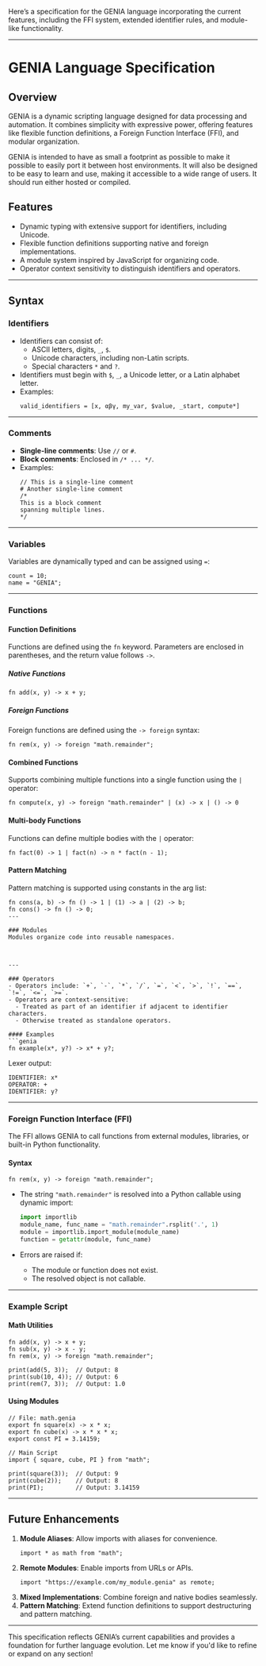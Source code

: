 Here’s a specification for the GENIA language incorporating the current features, including the FFI system, extended identifier rules, and module-like functionality.

---

# GENIA Language Specification

## Overview
GENIA is a dynamic scripting language designed for data processing and automation. It combines simplicity with expressive power, offering features like flexible function definitions, a Foreign Function Interface (FFI), and modular organization.

GENIA is intended to have as small a footprint as possible to make it possible to easily port it between host environments.  It will also be designed to be easy to learn and use, making it accessible to a wide range of users.  It should run either hosted or compiled.

## Features
- Dynamic typing with extensive support for identifiers, including Unicode.
- Flexible function definitions supporting native and foreign implementations.
- A module system inspired by JavaScript for organizing code.
- Operator context sensitivity to distinguish identifiers and operators.

---

## Syntax

### Identifiers
- Identifiers can consist of:
  - ASCII letters, digits, `_`, `$`.
  - Unicode characters, including non-Latin scripts.
  - Special characters `*` and `?`.
- Identifiers must begin with `$`, `_`, a Unicode letter, or a Latin alphabet letter.
- Examples:
  ```genia
  valid_identifiers = [x, αβγ, my_var, $value, _start, compute*]
  ```

---

### Comments
- **Single-line comments**: Use `//` or `#`.
- **Block comments**: Enclosed in `/* ... */`.
- Examples:
  ```genia
  // This is a single-line comment
  # Another single-line comment
  /*
  This is a block comment
  spanning multiple lines.
  */
  ```

---

### Variables
Variables are dynamically typed and can be assigned using `=`:
```genia
count = 10;
name = "GENIA";
```

---

### Functions

#### Function Definitions
Functions are defined using the `fn` keyword. Parameters are enclosed in parentheses, and the return value follows `->`.

##### Native Functions
```genia
fn add(x, y) -> x + y;
```

##### Foreign Functions
Foreign functions are defined using the `-> foreign` syntax:
```genia
fn rem(x, y) -> foreign "math.remainder";
```

#### Combined Functions
Supports combining multiple functions into a single function using the `|` operator:
```genia
fn compute(x, y) -> foreign "math.remainder" | (x) -> x | () -> 0
```

#### Multi-body Functions
Functions can define multiple bodies with the `|` operator:
```genia
fn fact(0) -> 1 | fact(n) -> n * fact(n - 1);
```

#### Pattern Matching
Pattern matching is supported using constants in the arg list:
```genia
fn cons(a, b) -> fn () -> 1 | (1) -> a | (2) -> b;
fn cons() -> fn () -> 0;
---

### Modules
Modules organize code into reusable namespaces.



---

### Operators
- Operators include: `+`, `-`, `*`, `/`, `=`, `<`, `>`, `!`, `==`, `!=`, `<=`, `>=`.
- Operators are context-sensitive:
  - Treated as part of an identifier if adjacent to identifier characters.
  - Otherwise treated as standalone operators.

#### Examples
```genia
fn example(x*, y?) -> x* + y?;
```

Lexer output:
```
IDENTIFIER: x*
OPERATOR: +
IDENTIFIER: y?
```

---

### Foreign Function Interface (FFI)
The FFI allows GENIA to call functions from external modules, libraries, or built-in Python functionality.

#### Syntax
```genia
fn rem(x, y) -> foreign "math.remainder";
```

- The string `"math.remainder"` is resolved into a Python callable using dynamic import:
  ```python
  import importlib
  module_name, func_name = "math.remainder".rsplit('.', 1)
  module = importlib.import_module(module_name)
  function = getattr(module, func_name)
  ```

- Errors are raised if:
  - The module or function does not exist.
  - The resolved object is not callable.

---

### Example Script

#### Math Utilities
```genia
fn add(x, y) -> x + y;
fn sub(x, y) -> x - y;
fn rem(x, y) -> foreign "math.remainder";

print(add(5, 3));  // Output: 8
print(sub(10, 4)); // Output: 6
print(rem(7, 3));  // Output: 1.0
```

#### Using Modules
```genia
// File: math.genia
export fn square(x) -> x * x;
export fn cube(x) -> x * x * x;
export const PI = 3.14159;

// Main Script
import { square, cube, PI } from "math";

print(square(3));  // Output: 9
print(cube(2));    // Output: 8
print(PI);         // Output: 3.14159
```

---

## Future Enhancements
1. **Module Aliases**: Allow imports with aliases for convenience.
   ```genia
   import * as math from "math";
   ```
2. **Remote Modules**: Enable imports from URLs or APIs.
   ```genia
   import "https://example.com/my_module.genia" as remote;
   ```
3. **Mixed Implementations**: Combine foreign and native bodies seamlessly.
4. **Pattern Matching**: Extend function definitions to support destructuring and pattern matching.

---

This specification reflects GENIA’s current capabilities and provides a foundation for further language evolution. Let me know if you'd like to refine or expand on any section!